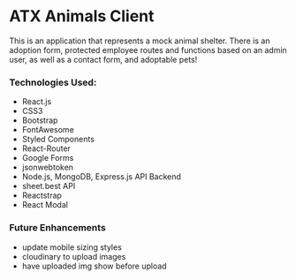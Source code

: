 # ATX Animals Client

This is an application that represents a mock animal shelter. There is an adoption form, protected employee routes and functions based on an admin user, as well as a contact form, and adoptable pets!

### Technologies Used:

- React.js
- CSS3
- Bootstrap
- FontAwesome
- Styled Components
- React-Router
- Google Forms
- jsonwebtoken
- Node.js, MongoDB, Express.js API Backend
- sheet.best API
- Reactstrap
- React Modal

### Future Enhancements

- update mobile sizing styles
- cloudinary to upload images
- have uploaded img show before upload
